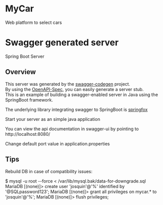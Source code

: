 # MyCar
Web platform to select cars
# Swagger generated server

Spring Boot Server 


## Overview  
This server was generated by the [swagger-codegen](https://github.com/swagger-api/swagger-codegen) project.  
By using the [OpenAPI-Spec](https://github.com/swagger-api/swagger-core), you can easily generate a server stub.  
This is an example of building a swagger-enabled server in Java using the SpringBoot framework.  

The underlying library integrating swagger to SpringBoot is [springfox](https://github.com/springfox/springfox)  

Start your server as an simple java application  

You can view the api documentation in swagger-ui by pointing to  
http://localhost:8080/  

Change default port value in application.properties

## Tips

Rebuild DB in case of compatibility issues:

$ mysql -u root  --force < /var/lib/mysql.bak/data-for-downgrade.sql 
MariaDB [(none)]> create user 'josquin'@'%' identified by '@SQLpassword123';
MariaDB [(none)]> grant all privileges on mycar.* to 'josquin'@'%';
MariaDB [(none)]> flush privileges;

